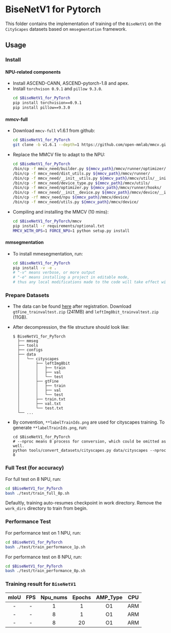 # BiseNetV1 for Pytorch
This folder contains the implementation of training of the `BiseNetV1` on the `CityScapes` datasets based on `mmsegmentation` framework.

## Usage
### Install
#### NPU-related components
- Install ASCEND-CANN, ASCEND-pytorch-1.8 and apex.
- Install `torchvison 0.9.1` and `pillow 9.3.0`.
  ```bash
  cd $BiseNetV1_for_PyTorch
  pip install torchvision==0.9.1
  pip install pillow==9.3.0
  ```

#### mmcv-full
- Download `mmcv-full` v1.6.1 from github:
  ```bash
  cd $BiseNetV1_for_PyTorch
  git clone -b v1.6.1 --depth=1 https://github.com/open-mmlab/mmcv.git
  ```

- Replace the MMCV file to adapt to the NPU:
  ```bash
  cd $BiseNetV1_for_PyTorch
  /bin/cp -f mmcv_need/builder.py ${mmcv_path}/mmcv/runner/optimizer/
  /bin/cp -f mmcv_need/dist_utils.py ${mmcv_path}/mmcv/runner/
  /bin/cp -f mmcv_need/__init__utils.py ${mmcv_path}/mmcv/utils/__init__.py
  /bin/cp -f mmcv_need/device_type.py ${mmcv_path}/mmcv/utils/
  /bin/cp -f mmcv_need/optimizer.py ${mmcv_path}/mmcv/runner/hooks/
  /bin/cp -f mmcv_need/__init__device.py ${mmcv_path}/mmcv/device/__init__.py
  /bin/cp -rf mmcv_need/npu ${mmcv_path}/mmcv/device/
  /bin/cp -f mmcv_need/utils.py ${mmcv_path}/mmcv/device/
  ```

- Compiling and installing the MMCV (10 mins):
  ```bash
  cd $BiseNetV1_for_PyTorch/mmcv
  pip install -r requirements/optional.txt
  MMCV_WITH_OPS=1 FORCE_NPU=1 python setup.py install
  ```
  
#### mmsegmentation
- To install mmesegmentation, run:
  ```bash
  cd $BiseNetV1_for_PyTorch
  pip install -v -e .
  # "-v" means verbose, or more output
  # "-e" means installing a project in editable mode,
  # thus any local modifications made to the code will take effect without reinstallation.
  ```

### Prepare Datasets
- The data can be found [here](https://www.cityscapes-dataset.com/downloads/) after registration. Download `gtFine_trainvaltest.zip` (241MB) and `leftImg8bit_trainvaltest.zip` (11GB). 
- After decompression, the file structure should look like:
  ```none
  $ BiseNetV1_for_PyTorch
    ├── mmseg
    ├── tools
    ├── configs
    ├── data
    │   └── cityscapes
    │       ├── leftImg8bit
    │       │   ├── train
    │       │   ├── val
    │       │   └── test
    │       ├── gtFine
    │       │   ├── train
    │       │   ├── val
    │       │   └── test
    │       ├── train.txt
    │       ├── val.txt
    │       └── test.txt
    └── ... 
  ```

- By convention, `**labelTrainIds.png` are used for cityscapes training. To generate `**labelTrainIds.png`, run:
  ```shell
  cd $BiseNetV1_for_PyTorch
  # --nproc means 8 process for conversion, which could be omitted as well.
  python tools/convert_datasets/cityscapes.py data/cityscapes --nproc 8
  ```

### Full Test (for accuracy)
For full test on 8 NPU, run:
```bash
cd $BiseNetV1_for_PyTorch
bash ./test/train_full_8p.sh
```
Defaultly, training auto-resumes checkpoint in work directory. Remove the `work_dirs` directory to train from begin.

### Performance Test
For performance test on 1 NPU, run:

```bash
cd $BiseNetV1_for_PyTorch
bash ./test/train_performance_1p.sh
```

For performance test on 8 NPU, run:

```bash
cd $BiseNetV1_for_PyTorch
bash ./test/train_performance_8p.sh
```

### Training result for `BiseNetV1`

| mIoU | FPS | Npu_nums | Epochs | AMP_Type | CPU |
|:----:|:---:|:--------:|:------:|:--------:|:---:|
|  -   |  -  |    1     |   1    |    O1    | ARM |
|  -   |  -  |    8     |   1    |    O1    | ARM |
|  -   |  -  |    8     |   20   |    O1    | ARM |